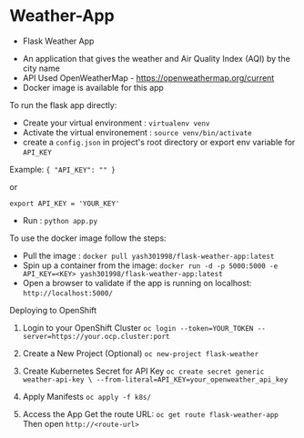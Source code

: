 # Weather-App

* Flask Weather App
- An application that gives the weather and Air Quality Index (AQI) by the city name
- API Used OpenWeatherMap - https://openweathermap.org/current
- Docker image is available for this app


To run the flask app directly:
- Create your virtual environment : `virtualenv venv`
- Activate the virtual environement : `source venv/bin/activate`
- create a `config.json` in project's root directory or export env variable for `API_KEY`

Example:
`{
    "API_KEY": ""
}`

or

`export API_KEY = 'YOUR_KEY'`

- Run : `python app.py`

To use the docker image follow the steps:

- Pull the image : `docker pull yash301998/flask-weather-app:latest`
- Spin up a container from the image: `docker run -d -p 5000:5000 -e API_KEY=<KEY> yash301998/flask-weather-app:latest`
- Open a browser to validate if the app is running on localhost: `http://localhost:5000/`


Deploying to OpenShift

1. Login to your OpenShift Cluster
`oc login --token=YOUR_TOKEN --server=https://your.ocp.cluster:port`

2. Create a New Project (Optional)
`oc new-project flask-weather`

3. Create Kubernetes Secret for API Key
`oc create secret generic weather-api-key \
  --from-literal=API_KEY=your_openweather_api_key`

4. Apply Manifests
`oc apply -f k8s/`

5. Access the App
Get the route URL:
`oc get route flask-weather-app`
Then open `http://<route-url>`
